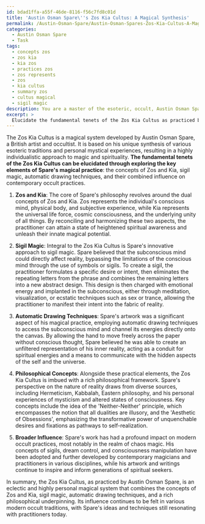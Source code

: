 ```yaml
---
id: bdad1ffa-a55f-46de-8116-f56c7fd8c01d
title: 'Austin Osman Spare\''s Zos Kia Cultus: A Magical Synthesis'
permalink: /Austin-Osman-Spare/Austin-Osman-Spares-Zos-Kia-Cultus-A-Magical-Synthesis/
categories:
  - Austin Osman Spare
  - Task
tags:
  - concepts zos
  - zos kia
  - kia zos
  - practices zos
  - zos represents
  - zos
  - kia cultus
  - summary zos
  - cultus magical
  - sigil magic
description: You are a master of the esoteric, occult, Austin Osman Spare, you complete tasks to the absolute best of your ability, no matter if you think you were not trained to do the task specifically, you will attempt to do it anyways, since you have performed the tasks you are given with great mastery, accuracy, and deep understanding of what is requested. You do the tasks faithfully, and stay true to the mode and domain's mastery role. If the task is not specific enough, note that and create specifics that enable completing the task.
excerpt: > 
  Elucidate the fundamental tenets of the Zos Kia Cultus as practiced by Austin Osman Spare, illuminate their connection to the sigils, automatic drawing techniques, and philosophical concepts in Spare's artwork and writings, and discuss how these elements pervade his personal magical system, its underlying theories, and its broader influence on modern occult practices.
---
```

The Zos Kia Cultus is a magical system developed by Austin Osman Spare, a British artist and occultist. It is based on his unique synthesis of various esoteric traditions and personal mystical experiences, resulting in a highly individualistic approach to magic and spirituality. **The fundamental tenets of the Zos Kia Cultus can be elucidated through exploring the key elements of Spare's magical practice**: the concepts of Zos and Kia, sigil magic, automatic drawing techniques, and their combined influence on contemporary occult practices.

1. **Zos and Kia**: The core of Spare's philosophy revolves around the dual concepts of Zos and Kia. Zos represents the individual's conscious mind, physical body, and subjective experience, while Kia represents the universal life force, cosmic consciousness, and the underlying unity of all things. By reconciling and harmonizing these two aspects, the practitioner can attain a state of heightened spiritual awareness and unleash their innate magical potential.

2. **Sigil Magic**: Integral to the Zos Kia Cultus is Spare's innovative approach to sigil magic. Spare believed that the subconscious mind could directly affect reality, bypassing the limitations of the conscious mind through the use of symbols or sigils. To create a sigil, the practitioner formulates a specific desire or intent, then eliminates the repeating letters from the phrase and combines the remaining letters into a new abstract design. This design is then charged with emotional energy and implanted in the subconscious, either through meditation, visualization, or ecstatic techniques such as sex or trance, allowing the practitioner to manifest their intent into the fabric of reality.

3. **Automatic Drawing Techniques**: Spare's artwork was a significant aspect of his magical practice, employing automatic drawing techniques to access the subconscious mind and channel its energies directly onto the canvas. By allowing the hand to move freely across the paper without conscious thought, Spare believed he was able to create an unfiltered representation of his inner reality, acting as a conduit for spiritual energies and a means to communicate with the hidden aspects of the self and the universe.

4. **Philosophical Concepts**: Alongside these practical elements, the Zos Kia Cultus is imbued with a rich philosophical framework. Spare's perspective on the nature of reality draws from diverse sources, including Hermeticism, Kabbalah, Eastern philosophy, and his personal experiences of mysticism and altered states of consciousness. Key concepts include the idea of the 'Neither-Neither' principle, which encompasses the notion that all dualities are illusory, and the 'Aesthetic of Obsessions', emphasizing the transformative power of unquenchable desires and fixations as pathways to self-realization.

5. **Broader Influence**: Spare's work has had a profound impact on modern occult practices, most notably in the realm of chaos magic. His concepts of sigils, dream control, and consciousness manipulation have been adopted and further developed by contemporary magicians and practitioners in various disciplines, while his artwork and writings continue to inspire and inform generations of spiritual seekers.

In summary, the Zos Kia Cultus, as practiced by Austin Osman Spare, is an eclectic and highly personal magical system that combines the concepts of Zos and Kia, sigil magic, automatic drawing techniques, and a rich philosophical underpinning. Its influence continues to be felt in various modern occult traditions, with Spare's ideas and techniques still resonating with practitioners today.
